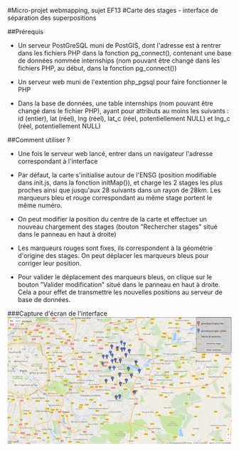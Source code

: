 #Micro-projet webmapping, sujet EF13
#Carte des stages - interface de séparation des superpositions

##Prérequis
+ Un serveur PostGreSQL muni de PostGIS, dont l'adresse est à rentrer dans les fichiers PHP dans la fonction pg_connect(), contenant une base de données nommée internships (nom pouvant être changé dans les fichiers PHP, au début, dans la fonction pg_connect())

+ Un serveur web muni de l'extention php_pgsql pour faire fonctionner le PHP

+ Dans la base de données, une table internships (nom pouvant être changé dans le fichier PHP), ayant pour attributs au moins les suivants : id (entier), lat (réel), lng (réel), lat_c (réel, potentiellement NULL) et lng_c (réel, potentiellement NULL)


##Comment utiliser ?
+ Une fois le serveur web lancé, entrer dans un navigateur l'adresse correspondant à l'interface

+ Par défaut, la carte s'initialise autour de l'ENSG (position modifiable dans init.js, dans la fonction initMap()), et charge les 2 stages les plus proches ainsi que jusqu'aux 28 suivants dans un rayon de 28km. Les marqueurs bleu et rouge correspondant au même stage portent le même numéro.

+ On peut modifier la position du centre de la carte et effectuer un nouveau chargement des stages (bouton "Rechercher stages" situé dans le panneau en haut à droite)

+ Les marqueurs rouges sont fixes, ils correspondent à la géométrie d'origine des stages. On peut déplacer les marqueurs bleus pour corriger leur position.

+ Pour valider le déplacement des marqueurs bleus, on clique sur le bouton "Valider modification" situé dans le panneau en haut à droite. Cela a pour effet de transmettre les nouvelles positions au serveur de base de données.

###Capture d'écran de l'interface
![doc/capture.png](doc/capture.png "Capture d'écran")
